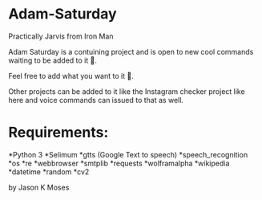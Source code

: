 # Adam-Saturday

Practically Jarvis from Iron Man

Adam Saturday is a contuining project and is open to new cool commands waiting to be added to it 🤪.

Feel free to add what you want to it 🤪.

Other projects can be added to it like the Instagram checker project like here and voice commands can issued to that as well.

# Requirements:

*Python 3 
*Selimum
*gtts (Google Text to speech)
*speech_recognition
*os
*re
*webbrowser
*smtplib
*requests
*wolframalpha
*wikipedia
*datetime
*random
*cv2



by Jason K Moses
